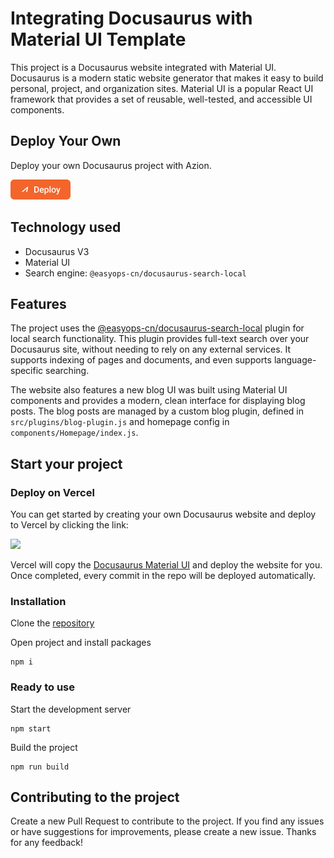# Integrating Docusaurus with Material UI Template

This project is a Docusaurus website integrated with Material UI. Docusaurus is a modern static website generator that makes it easy to build personal, project, and organization sites. Material UI is a popular React UI framework that provides a set of reusable, well-tested, and accessible UI components.

##  Deploy Your Own

Deploy your own Docusaurus project with Azion.

[![Deploy Button](/static/button.png)](https://console.azion.com/create/docusaurus/docusaurus-material-ui "Deploy with Azion")

## Technology used

- Docusaurus V3
- Material UI
- Search engine: `@easyops-cn/docusaurus-search-local`

## Features

The project uses the [@easyops-cn/docusaurus-search-local](https://github.com/easyops-cn/docusaurus-search-local) plugin for local search functionality. This plugin provides full-text search over your Docusaurus site, without needing to rely on any external services. It supports indexing of pages and documents, and even supports language-specific searching.

The website also features a new blog UI was built using Material UI components and provides a modern, clean interface for displaying blog posts. The blog posts are managed by a custom blog plugin, defined in `src/plugins/blog-plugin.js` and homepage config in `components/Homepage/index.js`.

## Start your project

### Deploy on Vercel

You can get started by creating your own Docusaurus website and deploy to Vercel by clicking the link:

[![](https://vercel.com/button)](https://vercel.com/new/clone?s=https%3A%2F%2Fgithub.com%2Fnamnguyenthanhwork%2Fdocusaurus-material-ui-template&showOptionalTeamCreation=false)

Vercel will copy the [Docusaurus Material UI](https://github.com/namnguyenthanhwork/docusaurus-material-ui-template) and deploy the website for you. Once completed, every commit in the repo will be deployed automatically.

### Installation

Clone the [repository](https://github.com/namnguyenthanhwork/docusaurus-material-ui-template)

Open project and install packages

```
npm i
```

### Ready to use

Start the development server

```
npm start
```

Build the project

```
npm run build
```

## Contributing to the project

Create a new Pull Request to contribute to the project. If you find any issues or have suggestions for improvements, please create a new issue. Thanks for any feedback!